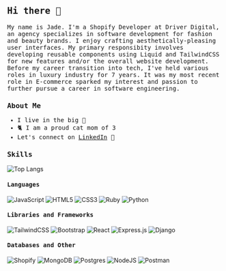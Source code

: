## <samp>Hi there 👋</samp>

<samp>My name is Jade. 
I'm a Shopify Developer at Driver Digital, an agency specializes in software development for fashion and beauty brands. I enjoy crafting aesthetically-pleasing user interfaces. My primary responsibity involves developing reusable components using Liquid and TailwindCSS for new features and/or the overall website development.<br>
Before my career transition into tech, I've held various roles in luxury industry for 7 years. It was my most recent role in E-commerce sparked my interest and passion to further pursue a career in software engineering.
</samp>

### <samp>About Me</samp>

<ul><samp>
    <li>I live in the big 🍎</li>
    <li>🐈 I am a proud cat mom of 3</li>
    <li>Let's connect on <a href="https://www.linkedin.com/in/jade-c-w/">LinkedIn</a> 💼</li>
</samp></ul>

### <samp>Skills</samp>
![Top Langs](https://github-readme-stats.vercel.app/api/top-langs/?username=jadewang425&layout=compact) 

#### <samp>Languages</samp>
![JavaScript](https://img.shields.io/badge/javascript-%23323330.svg?style=for-the-badge&logo=javascript&logoColor=%23F7DF1E)
![HTML5](https://img.shields.io/badge/html5-%23E34F26.svg?style=for-the-badge&logo=html5&logoColor=white)
![CSS3](https://img.shields.io/badge/css3-%231572B6.svg?style=for-the-badge&logo=css3&logoColor=white)
![Ruby](https://img.shields.io/badge/ruby-%23CC342D.svg?style=for-the-badge&logo=ruby&logoColor=white)
![Python](https://img.shields.io/badge/python-3670A0?style=for-the-badge&logo=python&logoColor=ffdd54)

#### <samp>Libraries and Frameworks</samp>
![TailwindCSS](https://img.shields.io/badge/tailwindcss-%2338B2AC.svg?style=for-the-badge&logo=tailwind-css&logoColor=white)
![Bootstrap](https://img.shields.io/badge/bootstrap-%238511FA.svg?style=for-the-badge&logo=bootstrap&logoColor=white)
![React](https://img.shields.io/badge/react-%2320232a.svg?style=for-the-badge&logo=react&logoColor=%2361DAFB)
![Express.js](https://img.shields.io/badge/express.js-%23404d59.svg?style=for-the-badge&logo=express&logoColor=%2361DAFB)
![Django](https://img.shields.io/badge/django-%23092E20.svg?style=for-the-badge&logo=django&logoColor=white)


#### <samp>Databases and Other</samp>
![Shopify](https://img.shields.io/badge/shopify-8DB543?style=for-the-badge&logo=Shopify&logoColor=white)
![MongoDB](https://img.shields.io/badge/MongoDB-%234ea94b.svg?style=for-the-badge&logo=mongodb&logoColor=white)
![Postgres](https://img.shields.io/badge/postgres-%23316192.svg?style=for-the-badge&logo=postgresql&logoColor=white)
![NodeJS](https://img.shields.io/badge/Node%20js-339933?style=for-the-badge&logo=nodedotjs&logoColor=white)
![Postman](https://img.shields.io/badge/Postman-FF6C37?style=for-the-badge&logo=postman&logoColor=white)



<!--
**jadewang425/jadewang425** is a ✨ _special_ ✨ repository because its `README.md` (this file) appears on your GitHub profile.

Link to get badges: https://github.com/Ileriayo/markdown-badges

Here are some ideas to get you started:

- 🔭 I’m currently working on ...
- 🌱 I’m currently learning ...
- 👯 I’m looking to collaborate on ...
- 🤔 I’m looking for help with ...
- 💬 Ask me about ...
- 📫 How to reach me: ...
- 😄 Pronouns: ...
- ⚡ Fun fact: ...
-->
